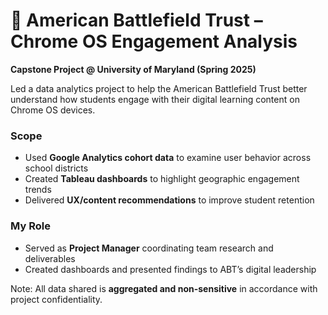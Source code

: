 # 🧭 American Battlefield Trust – Chrome OS Engagement Analysis

**Capstone Project @ University of Maryland (Spring 2025)**

Led a data analytics project to help the American Battlefield Trust better understand how students engage with their digital learning content on Chrome OS devices.

### Scope
- Used **Google Analytics cohort data** to examine user behavior across school districts
- Created **Tableau dashboards** to highlight geographic engagement trends
- Delivered **UX/content recommendations** to improve student retention

### My Role
- Served as **Project Manager** coordinating team research and deliverables
- Created dashboards and presented findings to ABT’s digital leadership

Note: All data shared is **aggregated and non-sensitive** in accordance with project confidentiality.
